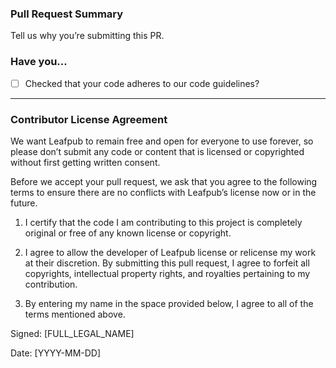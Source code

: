 ### Pull Request Summary

Tell us why you’re submitting this PR.

### Have you...

- [ ] Checked that your code adheres to our code guidelines?

---

### Contributor License Agreement

We want Leafpub to remain free and open for everyone to use forever, so please don’t submit any code or content that is licensed or copyrighted without first getting written consent.

Before we accept your pull request, we ask that you agree to the following terms to ensure there are no conflicts with Leafpub’s license now or in the future.

1. I certify that the code I am contributing to this project is completely original or free of any known license or copyright.

2. I agree to allow the developer of Leafpub license or relicense my work at their discretion. By submitting this pull request, I agree to forfeit all copyrights, intellectual property rights, and royalties pertaining to my contribution.

3. By entering my name in the space provided below, I agree to all of the terms mentioned above.

Signed: [FULL_LEGAL_NAME]

Date: [YYYY-MM-DD]